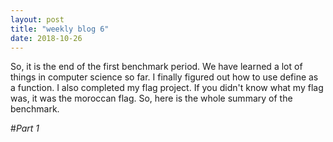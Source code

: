 ```yaml
---
layout: post
title: "weekly blog 6"
date: 2018-10-26
---
```


So, it is the end of the first benchmark period. We have learned a lot of things in computer science so far. I finally figured out how to use define as a function. I also completed my flag project. If you didn't know what my flag was, it was the moroccan flag. So, here is the whole summary of the benchmark.

#_Part 1_
